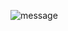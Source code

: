 ![message](https://user-images.githubusercontent.com/69160473/118030818-a1ccb080-b31a-11eb-8f38-86595794fb1d.PNG)

